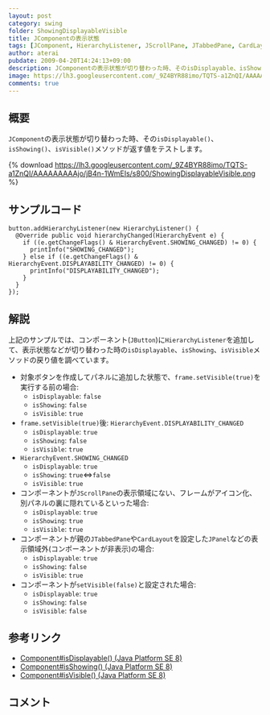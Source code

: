 ```yaml
---
layout: post
category: swing
folder: ShowingDisplayableVisible
title: JComponentの表示状態
tags: [JComponent, HierarchyListener, JScrollPane, JTabbedPane, CardLayout]
author: aterai
pubdate: 2009-04-20T14:24:13+09:00
description: JComponentの表示状態が切り替わった時、そのisDisplayable、isShowing、isVisibleメソッドが返す値をテストします。
image: https://lh3.googleusercontent.com/_9Z4BYR88imo/TQTS-a1ZnQI/AAAAAAAAAjo/jB4n-1WmEIs/s800/ShowingDisplayableVisible.png
comments: true
---
```

## 概要
`JComponent`の表示状態が切り替わった時、その`isDisplayable()`、`isShowing()`、`isVisible()`メソッドが返す値をテストします。

{% download https://lh3.googleusercontent.com/_9Z4BYR88imo/TQTS-a1ZnQI/AAAAAAAAAjo/jB4n-1WmEIs/s800/ShowingDisplayableVisible.png %}

## サンプルコード
<pre class="prettyprint"><code>button.addHierarchyListener(new HierarchyListener() {
  @Override public void hierarchyChanged(HierarchyEvent e) {
    if ((e.getChangeFlags() &amp; HierarchyEvent.SHOWING_CHANGED) != 0) {
      printInfo("SHOWING_CHANGED");
    } else if ((e.getChangeFlags() &amp; HierarchyEvent.DISPLAYABILITY_CHANGED) != 0) {
      printInfo("DISPLAYABILITY_CHANGED");
    }
  }
});
</code></pre>

## 解説
上記のサンプルでは、コンポーネント(`JButton`)に`HierarchyListener`を追加して、表示状態などが切り替わった時の`isDisplayable`、`isShowing`、`isVisible`メソッドの戻り値を調べています。

- 対象ボタンを作成してパネルに追加した状態で、`frame.setVisible(true)`を実行する前の場合:
    - `isDisplayable`: `false`
    - `isShowing`: `false`
    - `isVisible`: `true`
- `frame.setVisible(true)`後: `HierarchyEvent.DISPLAYABILITY_CHANGED`
    - `isDisplayable`: `true`
    - `isShowing`: `false`
    - `isVisible`: `true`
- `HierarchyEvent.SHOWING_CHANGED`
    - `isDisplayable`: `true`
    - `isShowing`: `true`⇔`false`
    - `isVisible`: `true`
- コンポーネントが`JScrollPane`の表示領域にない、フレームがアイコン化、別パネルの裏に隠れているといった場合:
    - `isDisplayable`: `true`
    - `isShowing`: `true`
    - `isVisible`: `true`
- コンポーネントが親の`JTabbedPane`や`CardLayout`を設定した`JPanel`などの表示領域外(コンポーネントが非表示)の場合:
    - `isDisplayable`: `true`
    - `isShowing`: `false`
    - `isVisible`: `true`
- コンポーネントが`setVisible(false)`と設定された場合:
    - `isDisplayable`: `true`
    - `isShowing`: `false`
    - `isVisible`: `false`

<!-- dummy comment line for breaking list -->

## 参考リンク
- [Component#isDisplayable() (Java Platform SE 8)](https://docs.oracle.com/javase/jp/8/docs/api/java/awt/Component.html#isDisplayable--)
- [Component#isShowing() (Java Platform SE 8)](https://docs.oracle.com/javase/jp/8/docs/api/java/awt/Component.html#isShowing--)
- [Component#isVisible() (Java Platform SE 8)](https://docs.oracle.com/javase/jp/8/docs/api/java/awt/Component.html#isVisible--)

<!-- dummy comment line for breaking list -->

## コメント
